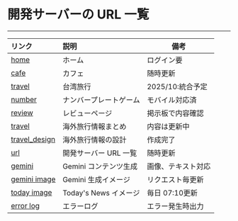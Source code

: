 # 開発サーバーの URL 一覧

---

| リンク                                                         | 説明                   | 備考               |
| :------------------------------------------------------------- | :--------------------- | ------------------ |
| [home](https://kobe-dev.koyeb.app/)                            | ホーム                 | ログイン要         |
| [cafe](https://kobe-dev.koyeb.app/app/cafe)                    | カフェ                 | 随時更新           |
| [travel](https://kobe-dev.koyeb.app/app/travel)                | 台湾旅行               | 2025/10:統合予定   |
| [number](https://kobe-dev.koyeb.app/app/number)                | ナンバープレートゲーム | モバイル対応済     |
| [review](https://kobe-dev.koyeb.app/apps/review)               | レビューページ         | 掲示板で内容確認   |
| [travel](https://kobe-dev.koyeb.app/apps/travel)               | 海外旅行情報まとめ     | 内容は更新中       |
| [travel_design](https://kobe-dev.koyeb.app/apps/travel_design) | 海外旅行情報の設計     | 作成完了           |
| [url](https://kobe-dev.koyeb.app/apps/url_design)              | 開発サーバー URL 一覧  | 随時更新           |
| [gemini](https://kobe-dev.koyeb.app/apps/v1/gemini)            | Gemini コンテンツ生成  | 画像、テキスト対応 |
| [gemini image](https://kobe-dev.koyeb.app/img/gemini)          | Gemini 生成イメージ    | リクエスト毎更新   |
| [today image](https://kobe-dev.koyeb.app/img/today)            | Today's News イメージ  | 毎日 07:10更新   |
| [error log](https://kobe-dev.koyeb.app/log/error)              | エラーログ             | エラー発生時出力   |
